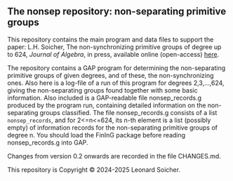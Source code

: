 The nonsep repository: non-separating primitive groups
------------------------------------------------------

This repository contains the main program and data files to support the paper: 
L.H. Soicher, The non-synchronizing primitive groups of degree up to 624,
*Journal of Algebra*, in press, available online (open-access) 
[here](https://doi.org/10.1016/j.jalgebra.2025.08.003).

The repository contains a GAP program for determining the
non-separating primitive groups of given degrees, and of these, the
non-synchronizing ones. Also here is a log-file of a run of this program 
for degrees 2,3,...,624, giving the non-separating groups found together 
with some basic information. Also included is a GAP-readable file 
nonsep_records.g produced by the program run, containing detailed information 
on the non-separating groups classified. The file nonsep_records.g consists of
a list `nonsep_records`, and for 2<=n<=624, its n-th element is a list
(possibly empty) of information records for the non-separating primitive
groups of degree n. You should load the FinInG package before reading
nonsep_records.g into GAP.

Changes from version 0.2 onwards are recorded in the file CHANGES.md.

This repository is Copyright &copy; 2024-2025 Leonard Soicher.
